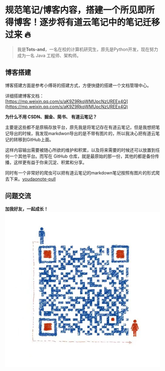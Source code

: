 # 规范笔记/博客内容，搭建一个所见即所得博客！逐步将有道云笔记中的笔记迁移过来 🔥

>我是**Tots-and**，一名在校的计算机研究生，原先是Python开发，现在努力成为一名 Java 工程师、架构师。

## 博客搭建

博客搭建方面是参考小傅哥的搭建方式，方便快捷的搭建一个文档管理中心。

详细搭建博客文档：[https://mp.weixin.qq.com/s/aK9Z9RkqWMUpcNzUREEx4Q](https://mp.weixin.qq.com/s/aK9Z9RkqWMUpcNzUREEx4Q)

**为什么不用 CSDN、掘金、简书、 有道云笔记？**

主要是这些都不是原稿存放平台，原先我是将笔记存在有道云笔记，但是我想把笔记导出的时候，我发现markdwon导出的是不带有图片的，所以我决心把有道云笔记的转移到GitHub上面。

这样内容输出需要被随心所欲的维护和积累，以及将来需要的时候还可以放置到任何一个其他平台。而写在 GitHub 仓库，就是最原始的那一份，其他的都是备份传播，这样更有益于你来沉淀、积累和分享。

同时有一个非常好的爬虫可以把有道云笔记的markdown笔记按照有图片的形式爬去下来。[youdaonote-pull](https://github.com/wychmod/youdaonote-pull)

## 问题交流
**加我好友，一起成长！**
![](/docs/_media/totsand.jpg)

